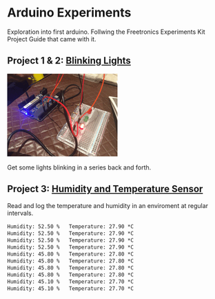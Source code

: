 # Arduino Experiments

Exploration into first arduino. Follwing the Freetronics Experiments Kit Project Guide that came with it. 

## Project 1 & 2: [Blinking Lights](Blink)

 ![Attachment-1](Blink/Attachment-1.gif)

Get some lights blinking in a series back and forth.

## Project 3: [Humidity and Temperature Sensor](Humidity)

Read and log the temperature and humidity in an enviroment at regular intervals. 

``` 
Humidity: 52.50 %	Temperature: 27.90 *C
Humidity: 52.50 %	Temperature: 27.90 *C
Humidity: 52.50 %	Temperature: 27.90 *C
Humidity: 52.50 %	Temperature: 27.90 *C
Humidity: 45.80 %	Temperature: 27.80 *C
Humidity: 45.80 %	Temperature: 27.80 *C
Humidity: 45.80 %	Temperature: 27.80 *C
Humidity: 45.80 %	Temperature: 27.80 *C
Humidity: 45.10 %	Temperature: 27.70 *C
Humidity: 45.10 %	Temperature: 27.70 *C
```





